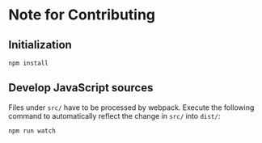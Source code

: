 # Note for Contributing

## Initialization

```
npm install
```

## Develop JavaScript sources
Files under `src/` have to be processed by webpack.
Execute the following command to automatically reflect the change in `src/` into `dist/`:

    npm run watch

